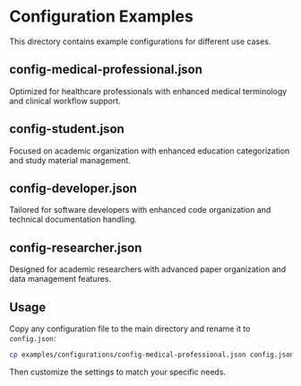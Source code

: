 # Configuration Examples

This directory contains example configurations for different use cases.

## config-medical-professional.json
Optimized for healthcare professionals with enhanced medical terminology and clinical workflow support.

## config-student.json  
Focused on academic organization with enhanced education categorization and study material management.

## config-developer.json
Tailored for software developers with enhanced code organization and technical documentation handling.

## config-researcher.json
Designed for academic researchers with advanced paper organization and data management features.

## Usage

Copy any configuration file to the main directory and rename it to `config.json`:

```bash
cp examples/configurations/config-medical-professional.json config.json
```

Then customize the settings to match your specific needs.
